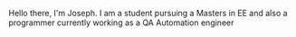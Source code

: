 Hello there, I'm Joseph. I am a student pursuing a Masters in EE and also a programmer currently working as a QA Automation engineer
